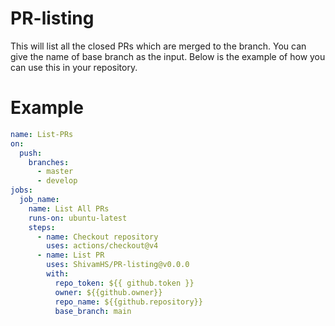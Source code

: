 # PR-listing
This will list all the closed PRs which are merged to the branch. You can give the name of base branch as the input. Below is the example of how you can use this in your repository.

# Example
```yaml
name: List-PRs
on:
  push:
    branches:
      - master
      - develop
jobs:
  job_name:
    name: List All PRs
    runs-on: ubuntu-latest
    steps:
      - name: Checkout repository
        uses: actions/checkout@v4
      - name: List PR
        uses: ShivamHS/PR-listing@v0.0.0
        with:
          repo_token: ${{ github.token }}
          owner: ${{github.owner}}
          repo_name: ${{github.repository}}
		  base_branch: main

